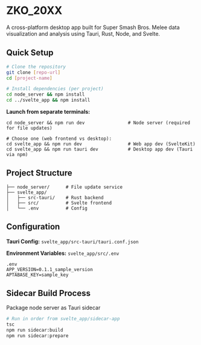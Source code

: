 # ZKO_20XX

A cross-platform desktop app built for Super Smash Bros. Melee data visualization and analysis using Tauri, Rust, Node, and Svelte. 


## Quick Setup
```bash
# Clone the repository
git clone [repo-url]
cd [project-name]

# Install dependencies (per project)
cd node_server && npm install
cd ../svelte_app && npm install
```
**Launch from separate terminals:**
```
cd node_server && npm run dev                # Node server (required for file updates)

# Choose one (web frontend vs desktop):
cd svelte_app && npm run dev                 # Web app dev (SvelteKit)
cd svelte_app && npm run tauri dev           # Desktop app dev (Tauri via npm)
```

## Project Structure

```
├── node_server/      # File update service
├── svelte_app/
│   ├── src-tauri/    # Rust backend
│   ├── src/          # Svelte frontend
│   └── .env          # Config 
```

## Configuration
**Tauri Config:** `svelte_app/src-tauri/tauri.conf.json`

**Environment Variables:** `svelte_app/src/.env` 
```
.env
APP_VERSION=0.1.1_sample_version
APTABASE_KEY=sample_key
```

## Sidecar Build Process

Package node server as Tauri sidecar

```bash
# Run in order from svelte_app/sidecar-app
tsc
npm run sidecar:build 
npm run sidecar:prepare
```



